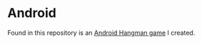 # Android
Found in this repository is an [Android Hangman game](https://github.com/andyatabe/Hangman/tree/main/aatabe_G30_A02_Linked_Lists/src/aatabe_G30_A02_Linked_Lists) I created.
